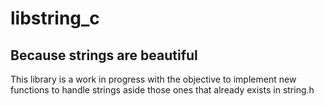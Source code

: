 # libstring_c
## Because strings are beautiful

This library is a work in progress with the objective to implement new
functions to handle strings aside those ones that already exists in string.h
